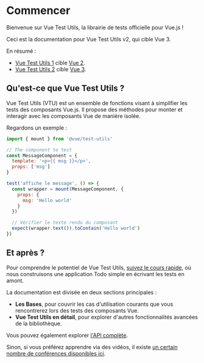 # Commencer

Bienvenue sur Vue Test Utils, la librairie de tests officielle pour Vue.js !

Ceci est la documentation pour Vue Test Utils v2, qui cible Vue 3.

En résumé :

- [Vue Test Utils 1](https://github.com/vuejs/vue-test-utils/) cible [Vue 2](https://github.com/vuejs/vue/).
- [Vue Test Utils 2](https://github.com/vuejs/test-utils/) cible [Vue 3](https://github.com/vuejs/vue-next/).

## Qu'est-ce que Vue Test Utils ?

Vue Test Utils (VTU) est un ensemble de fonctions visant à simplifier les tests des composants Vue.js. Il propose des méthodes pour monter et interagir avec les composants Vue de manière isolée.

Regardons un exemple :

```js
import { mount } from '@vue/test-utils'

// The component to test
const MessageComponent = {
  template: '<p>{{ msg }}</p>',
  props: ['msg']
}

test('affiche le message', () => {
  const wrapper = mount(MessageComponent, {
    props: {
      msg: 'Hello world'
    }
  })

  // Vérifier le texte rendu du composant
  expect(wrapper.text()).toContain('Hello world')
})
```

## Et après ?

Pour comprendre le potentiel de Vue Test Utils, [suivez le cours rapide](../guide/essentials/a-crash-course.md), où nous construisons une application Todo simple en écrivant les tests en amont.

La documentation est divisée en deux sections principales :

- **Les Bases**, pour couvrir les cas d'utilisation courants que vous rencontrerez lors des tests des composants Vue.
- **Vue Test Utils en détail**, pour explorer d'autres fonctionnalités avancées de la bibliothèque.

Vous pouvez également explorer [l'API complète](../api/).

Sinon, si vous préférez apprendre via des vidéos, il existe [un certain nombre de conférences disponibles ici](https://www.youtube.com/playlist?list=PLC2LZCNWKL9ahK1IoODqYxKu5aA9T5IOA).
